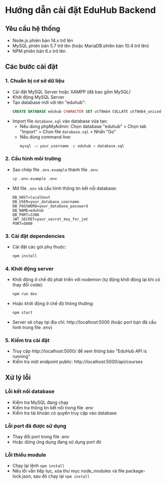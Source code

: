 
# Hướng dẫn cài đặt EduHub Backend

## Yêu cầu hệ thống
- Node.js phiên bản 14.x trở lên
- MySQL phiên bản 5.7 trở lên (hoặc MariaDB phiên bản 10.4 trở lên)
- NPM phiên bản 6.x trở lên

## Các bước cài đặt

### 1. Chuẩn bị cơ sở dữ liệu

- Cài đặt MySQL Server hoặc XAMPP (đã bao gồm MySQL)
- Khởi động MySQL Server
- Tạo database mới với tên "eduhub":
  ```sql
  CREATE DATABASE eduhub CHARACTER SET utf8mb4 COLLATE utf8mb4_unicode_ci;
  ```
- Import file `database.sql` vào database vừa tạo:
  - Nếu dùng phpMyAdmin: Chọn database "eduhub" > Chọn tab "Import" > Chọn file `database.sql` > Nhấn "Go"
  - Nếu dùng command line:
    ```bash
    mysql -u your_username -p eduhub < database.sql
    ```

### 2. Cấu hình môi trường

- Sao chép file `.env.example` thành file `.env`:
  ```bash
  cp .env.example .env
  ```
- Mở file `.env` và cấu hình thông tin kết nối database:
  ```
  DB_HOST=localhost
  DB_USER=your_database_username
  DB_PASSWORD=your_database_password
  DB_NAME=eduhub
  DB_PORT=3306
  JWT_SECRET=your_secret_key_for_jwt
  PORT=5000
  ```

### 3. Cài đặt dependencies

- Cài đặt các gói phụ thuộc:
  ```bash
  npm install
  ```

### 4. Khởi động server

- Khởi động ở chế độ phát triển với nodemon (tự động khởi động lại khi có thay đổi code):
  ```bash
  npm run dev
  ```
- Hoặc khởi động ở chế độ thông thường:
  ```bash
  npm start
  ```

- Server sẽ chạy tại địa chỉ: http://localhost:5000 (hoặc port bạn đã cấu hình trong file .env)

### 5. Kiểm tra cài đặt

- Truy cập http://localhost:5000/ để xem thông báo "EduHub API is running"
- Kiểm tra một endpoint public: http://localhost:5000/api/courses

## Xử lý lỗi

### Lỗi kết nối database
- Kiểm tra MySQL đang chạy
- Kiểm tra thông tin kết nối trong file .env
- Kiểm tra tài khoản có quyền truy cập vào database

### Lỗi port đã được sử dụng
- Thay đổi port trong file .env
- Hoặc dừng ứng dụng đang sử dụng port đó

### Lỗi thiếu module
- Chạy lại lệnh `npm install`
- Nếu lỗi vẫn tiếp tục, xóa thư mục node_modules và file package-lock.json, sau đó chạy lại `npm install`
